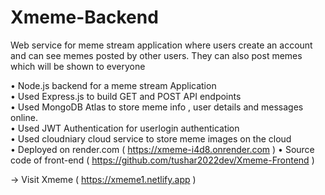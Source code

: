 # Xmeme-Backend

  Web service for meme stream application  where users create an account and can see memes posted by other users. They can also post memes which will be shown to everyone
  
• Node.js backend for a meme stream Application <br>
• Used Express.js to build GET and POST API endpoints <br>
• Used MongoDB Atlas to store meme info , user details and messages online.  <br>
• Used JWT Authentication for userlogin authentication <br>
• Used cloudniary cloud service to store meme images on the cloud <br>
• Deployed on render.com  ( https://xmeme-i4d8.onrender.com )
• Source code of front-end ( https://github.com/tushar2022dev/Xmeme-Frontend )

-> Visit Xmeme ( https://xmeme1.netlify.app ) 

